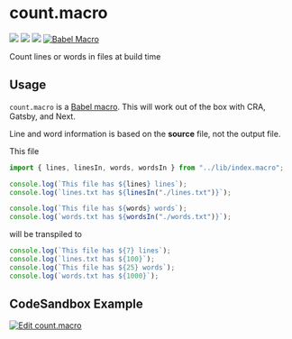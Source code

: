 # count.macro

![](https://github.com/coffee-cup/count.macro/workflows/CI/badge.svg)
![](https://img.shields.io/npm/v/count.macro?style=flat-square)
![](https://img.shields.io/github/license/coffee-cup/count.macro?style=flat-square&color=brightgreen)
[![Babel
Macro](https://img.shields.io/badge/babel--macro-%F0%9F%8E%A3-f5da55.svg?style=flat-square)](https://github.com/kentcdodds/babel-plugin-macros)

Count lines or words in files at build time

## Usage

`count.macro` is a [Babel
macro](https://github.com/kentcdodds/babel-plugin-macros). This will work out of
the box with CRA, Gatsby, and Next.

Line and word information is based on the **source** file, not the output file.

This file

```js
import { lines, linesIn, words, wordsIn } from "../lib/index.macro";

console.log(`This file has ${lines} lines`);
console.log(`lines.txt has ${linesIn("./lines.txt")}`);

console.log(`This file has ${words} words`);
console.log(`words.txt has ${wordsIn("./words.txt")}`);
```

will be transpiled to

```js
console.log(`This file has ${7} lines`);
console.log(`lines.txt has ${100}`);
console.log(`This file has ${25} words`);
console.log(`words.txt has ${1000}`);
```

## CodeSandbox Example

[![Edit count.macro](https://codesandbox.io/static/img/play-codesandbox.svg)](https://codesandbox.io/s/countmacro-jgo3c?fontsize=14&hidenavigation=1&theme=dark)
